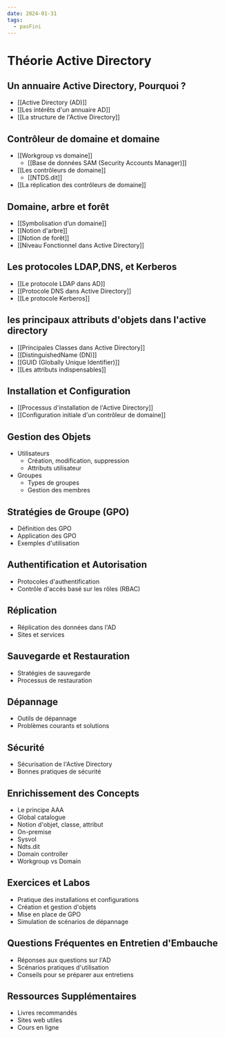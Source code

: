 ```yaml
---
date: 2024-01-31
tags:
  - pasFini
---
```

# Théorie Active Directory
## Un annuaire Active Directory, Pourquoi ?
- [[Active Directory (AD)]]
- [[Les intérêts d'un annuaire AD]]
- [[La structure de l'Active Directory]]
## Contrôleur de domaine et domaine
- [[Workgroup vs domaine]]
	- [[Base de données SAM (Security Accounts Manager)]]
- [[Les contrôleurs de domaine]]
	- [[NTDS.dit]]
- [[La réplication des contrôleurs de domaine]]

## Domaine, arbre et forêt
- [[Symbolisation d’un domaine]]
- [[Notion d'arbre]]
- [[Notion de forêt]]
- [[Niveau Fonctionnel dans Active Directory]]

## Les protocoles LDAP,DNS, et Kerberos
- [[Le protocole LDAP dans AD]]
- [[Protocole DNS dans Active Directory]]
- [[Le protocole Kerberos]]

## les principaux attributs d'objets dans l'active directory
- [[Principales Classes dans Active Directory]]
- [[DistinguishedName (DN)]]
- [[GUID (Globally Unique Identifier)]]
- [[Les attributs indispensables]]

## Installation et Configuration
- [[Processus d'installation de l'Active Directory]]
- [[Configuration initiale d'un contrôleur de domaine]]
## Gestion des Objets

- Utilisateurs
    - Création, modification, suppression
    - Attributs utilisateur
- Groupes
    - Types de groupes
    - Gestion des membres

## Stratégies de Groupe (GPO)

- Définition des GPO
- Application des GPO
- Exemples d'utilisation

## Authentification et Autorisation

- Protocoles d'authentification
- Contrôle d'accès basé sur les rôles (RBAC)

## Réplication

- Réplication des données dans l'AD
- Sites et services

## Sauvegarde et Restauration

- Stratégies de sauvegarde
- Processus de restauration

## Dépannage

- Outils de dépannage
- Problèmes courants et solutions

## Sécurité

- Sécurisation de l'Active Directory
- Bonnes pratiques de sécurité

## Enrichissement des Concepts

- Le principe AAA
- Global catalogue
- Notion d'objet, classe, attribut
- On-premise
- Sysvol
- Ndts.dit
- Domain controller
- Workgroup vs Domain

## Exercices et Labos

- Pratique des installations et configurations
- Création et gestion d'objets
- Mise en place de GPO
- Simulation de scénarios de dépannage

## Questions Fréquentes en Entretien d'Embauche

- Réponses aux questions sur l'AD
- Scénarios pratiques d'utilisation
- Conseils pour se préparer aux entretiens

## Ressources Supplémentaires

- Livres recommandés
- Sites web utiles
- Cours en ligne
